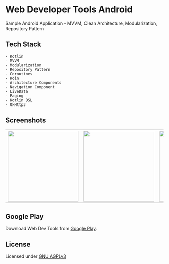 # Web Developer Tools Android

Sample Android Application - MVVM, Clean Architecture, Modularization, Repository Pattern


## Tech Stack
```
- Kotlin
- MVVM
- Modularization
- Repository Pattern
- Coroutines
- Koin
- Architecture Components
- Navigation Component
- LiveData
- Paging
- Kotlin DSL
- OkHttp3
```

## Screenshots
<table>
	<tr>
		<td align="center">
			<img src="https://github.com/ibrahimsn98/web-dev-tools-android/blob/master/art/1.png" width="225px;" alt=""/>
		</td>
		<td align="center">
			<img src="https://github.com/ibrahimsn98/web-dev-tools-android/blob/master/art/2.png" width="225px;" alt=""/>
		</td>
		<td align="center">
			<img src="https://github.com/ibrahimsn98/web-dev-tools-android/blob/master/art/3.png" width="225px;" alt=""/>
		</td>
		<td align="center">
			<img src="https://github.com/ibrahimsn98/web-dev-tools-android/blob/master/art/4.png" width="225px;" alt=""/>
		</td>
	</tr>
</table>


## Google Play
Download Web Dev Tools from [Google Play](https://play.google.com/store/apps/details?id=me.ibrahimsn.wdevtools).


## License
Licensed under [GNU AGPLv3](https://github.com/ibrahimsn98/web-dev-tools-android/blob/master/LICENSE)
